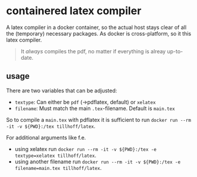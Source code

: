# containered latex compiler
A latex compiler in a docker container, so the actual host stays clear of all the (temporary) necessary packages. As docker is cross-platform, so it this latex compiler.

> It _always_ compiles the pdf, no matter if everything is alreay up-to-date.

## usage

There are two variables that can be adjusted:
- `textype`: Can either be `pdf` (->pdflatex, default) or `xelatex`
- `filename`: Must match the main `.tex`-filename. Default is `main.tex`

So to compile a `main.tex` with pdflatex it is sufficient to run `docker run --rm -it -v ${PWD}:/tex tillhoff/latex`.

For additional arguments like f.e.
- using xelatex run `docker run --rm -it -v ${PWD}:/tex -e textype=xelatex tillhoff/latex`.
- using another filename run `docker run --rm -it -v ${PWD}:/tex -e filename=main.tex tillhoff/latex`.
